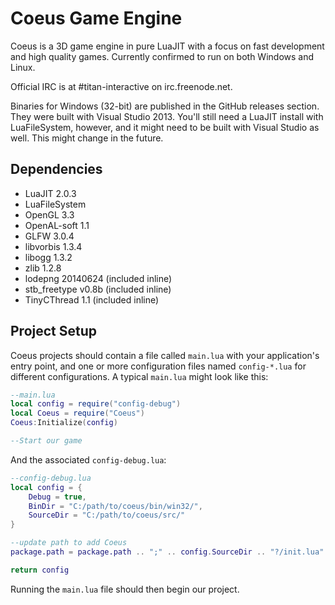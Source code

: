 # Coeus Game Engine

Coeus is a 3D game engine in pure LuaJIT with a focus on fast development and high quality games. Currently confirmed to run on both Windows and Linux.

Official IRC is at #titan-interactive on irc.freenode.net.

Binaries for Windows (32-bit) are published in the GitHub releases section. They were built with Visual Studio 2013. You'll still need a LuaJIT install with LuaFileSystem, however, and it might need to be built with Visual Studio as well. This might change in the future.

## Dependencies
- LuaJIT 2.0.3
- LuaFileSystem
- OpenGL 3.3
- OpenAL-soft 1.1
- GLFW 3.0.4
- libvorbis 1.3.4
- libogg 1.3.2
- zlib 1.2.8
- lodepng 20140624 (included inline)
- stb_freetype v0.8b (included inline)
- TinyCThread 1.1 (included inline)

## Project Setup
Coeus projects should contain a file called `main.lua` with your application's entry point, and one or more configuration files named `config-*.lua` for different configurations. A typical `main.lua` might look like this:

```lua
--main.lua
local config = require("config-debug")
local Coeus = require("Coeus")
Coeus:Initialize(config)

--Start our game
```

And the associated `config-debug.lua`:

```lua
--config-debug.lua
local config = {
	Debug = true,
	BinDir = "C:/path/to/coeus/bin/win32/",
	SourceDir = "C:/path/to/coeus/src/"
}

--update path to add Coeus
package.path = package.path .. ";" .. config.SourceDir .. "?/init.lua"

return config
```

Running the `main.lua` file should then begin our project.